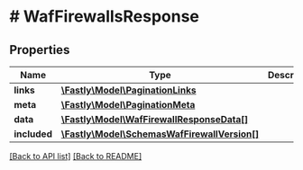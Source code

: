 # # WafFirewallsResponse

## Properties

Name | Type | Description | Notes
------------ | ------------- | ------------- | -------------
**links** | [**\Fastly\Model\PaginationLinks**](PaginationLinks.md) |  | [optional] 
**meta** | [**\Fastly\Model\PaginationMeta**](PaginationMeta.md) |  | [optional] 
**data** | [**\Fastly\Model\WafFirewallResponseData[]**](WafFirewallResponseData.md) |  | [optional] 
**included** | [**\Fastly\Model\SchemasWafFirewallVersion[]**](SchemasWafFirewallVersion.md) |  | [optional] 


[[Back to API list]](../../README.md#endpoints) [[Back to README]](../../README.md)

